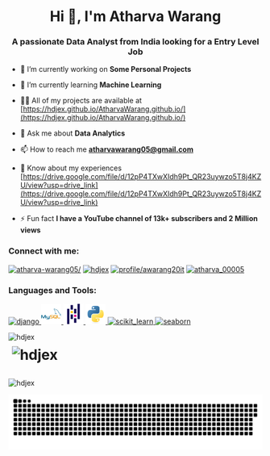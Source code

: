 <h1 align="center">Hi 👋, I'm Atharva Warang</h1>
<h3 align="center">A passionate Data Analyst from India looking for a Entry Level Job</h3>

- 🔭 I’m currently working on **Some Personal Projects**

- 🌱 I’m currently learning **Machine Learning**

- 👨‍💻 All of my projects are available at [https://hdjex.github.io/AtharvaWarang.github.io/](https://hdjex.github.io/AtharvaWarang.github.io/)

- 💬 Ask me about **Data Analytics**

- 📫 How to reach me **atharvawarang05@gmail.com**

- 📄 Know about my experiences [https://drive.google.com/file/d/12pP4TXwXIdh9Pt_QR23uywzo5T8j4KZU/view?usp=drive_link](https://drive.google.com/file/d/12pP4TXwXIdh9Pt_QR23uywzo5T8j4KZU/view?usp=drive_link)

- ⚡ Fun fact **I have a YouTube channel of 13k+ subscribers and 2 Million views**

<h3 align="left">Connect with me:</h3>
<p align="left">
<a href="https://linkedin.com/in/atharva-warang05/" target="blank"><img align="center" src="https://raw.githubusercontent.com/rahuldkjain/github-profile-readme-generator/master/src/images/icons/Social/linked-in-alt.svg" alt="atharva-warang05/" height="30" width="40" /></a>
<a href="https://www.youtube.com/c/hdjex" target="blank"><img align="center" src="https://raw.githubusercontent.com/rahuldkjain/github-profile-readme-generator/master/src/images/icons/Social/youtube.svg" alt="hdjex" height="30" width="40" /></a>
<a href="https://www.hackerrank.com/profile/awarang20it" target="blank"><img align="center" src="https://raw.githubusercontent.com/rahuldkjain/github-profile-readme-generator/master/src/images/icons/Social/hackerrank.svg" alt="profile/awarang20it" height="30" width="40" /></a>
<a href="https://www.leetcode.com/atharva_00005" target="blank"><img align="center" src="https://raw.githubusercontent.com/rahuldkjain/github-profile-readme-generator/master/src/images/icons/Social/leet-code.svg" alt="atharva_00005" height="30" width="40" /></a>
</p>

<h3 align="left">Languages and Tools:</h3>
<p align="left"> <a href="https://www.djangoproject.com/" target="_blank" rel="noreferrer"> <img src="https://cdn.worldvectorlogo.com/logos/django.svg" alt="django" width="40" height="40"/> </a> <a href="https://www.mysql.com/" target="_blank" rel="noreferrer"> <img src="https://raw.githubusercontent.com/devicons/devicon/master/icons/mysql/mysql-original-wordmark.svg" alt="mysql" width="40" height="40"/> </a> <a href="https://pandas.pydata.org/" target="_blank" rel="noreferrer"> <img src="https://raw.githubusercontent.com/devicons/devicon/2ae2a900d2f041da66e950e4d48052658d850630/icons/pandas/pandas-original.svg" alt="pandas" width="40" height="40"/> </a> <a href="https://www.python.org" target="_blank" rel="noreferrer"> <img src="https://raw.githubusercontent.com/devicons/devicon/master/icons/python/python-original.svg" alt="python" width="40" height="40"/> </a> <a href="https://scikit-learn.org/" target="_blank" rel="noreferrer"> <img src="https://upload.wikimedia.org/wikipedia/commons/0/05/Scikit_learn_logo_small.svg" alt="scikit_learn" width="40" height="40"/> </a> <a href="https://seaborn.pydata.org/" target="_blank" rel="noreferrer"> <img src="https://seaborn.pydata.org/_images/logo-mark-lightbg.svg" alt="seaborn" width="40" height="40"/> </a> </p>

<p><img align="left" src="https://github-readme-stats.vercel.app/api/top-langs?username=hdjex&show_icons=true&locale=en&layout=compact" alt="hdjex" /></p>

# <p>&nbsp;<img align="center" src="https://github-readme-stats.vercel.app/api?username=hdjex&show_icons=true&locale=en" alt="hdjex" /></p>

<p><img align="center" src="https://github-readme-streak-stats.herokuapp.com/?user=hdjex&" alt="hdjex" /></p>

<p align="center">
 <img width="1000" src="github-snake.svg" alt="snake"/>
</p>

